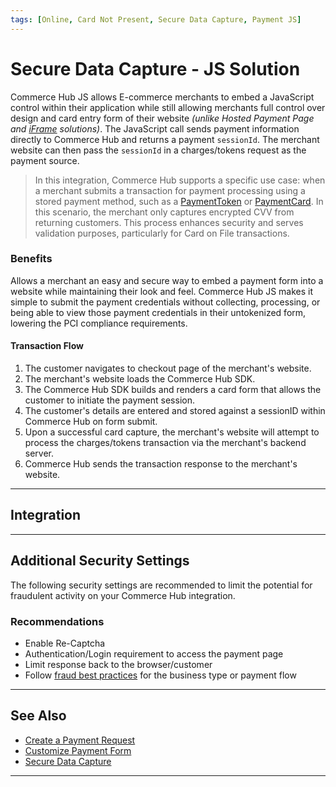 ```yaml
---
tags: [Online, Card Not Present, Secure Data Capture, Payment JS]
---
```



# Secure Data Capture - JS Solution

Commerce Hub JS allows E-commerce merchants to embed a JavaScript control within their application while still allowing merchants full control over design and card entry form of their website _(unlike Hosted Payment Page and [iFrame](docs/Online-Mobile-Digital/Secure-Data-Capture/iFrame-JS/iFrame-JS.md) solutions)_. The JavaScript call sends payment information directly to Commerce Hub and returns a payment `sessionId`. The merchant website can then pass the `sessionId` in a charges/tokens request as the payment source.

<!-- theme: warning -->
> In this integration, Commerce Hub supports a specific use case: when a merchant submits a transaction for payment processing using a stored payment method, such as a [PaymentToken](?path=docs/Resources/API-Documents/Payments_VAS/Payment-Token.md) or [PaymentCard](?path=docs/Resources/Guides/Payment-Sources/Payment-Card.md). In this scenario, the merchant only captures encrypted CVV from returning customers. This process enhances security and serves validation purposes, particularly for Card on File transactions.

### Benefits

Allows a merchant an easy and secure way to embed a payment form into a website while maintaining their look and feel. Commerce Hub JS makes it simple to submit the payment credentials without collecting, processing, or being able to view those payment credentials in their untokenized form, lowering the PCI compliance requirements.

#### Transaction Flow

1. The customer navigates to checkout page of the merchant's website.
2. The merchant's website loads the Commerce Hub SDK.
3. The Commerce Hub SDK builds and renders a card form that allows the customer to initiate the payment session.
4. The customer's details are entered and stored against a sessionID within Commerce Hub on form submit.
5. Upon a successful card capture, the merchant's website will attempt to process the charges/tokens transaction via the merchant's backend server.
6. Commerce Hub sends the transaction response to the merchant's website.

---

## Integration

<!-- type: row -->

<!-- type: card
title: JS Integration Guide
description: Begin integration with Commerce Hub's JavaScript SDK solution.
link: ?path=docs/Online-Mobile-Digital/Secure-Data-Capture/Payment-JS/JS-Request.md
-->

<!-- type: card
title: JS Customization
description: Customize the language, theme, and font for Commerce Hub's JavaScript SDK solution.
link: ?path=docs/Online-Mobile-Digital/Secure-Data-Capture/Payment-JS/JS-Customization.md
-->

<!-- type: row-end -->

---

## Additional Security Settings

The following security settings are recommended to limit the potential for fraudulent activity on your Commerce Hub integration.

### Recommendations

- Enable Re-Captcha
- Authentication/Login requirement to access the payment page
- Limit response back to the browser/customer
- Follow [fraud best practices](?path=docs/Resources/Guides/Fraud/Fraud-Settings.md) for the business type or payment flow

---

## See Also

- [Create a Payment Request](?path=docs/Online-Mobile-Digital/Secure-Data-Capture/Payment-JS/JS-Request.md)
- [Customize Payment Form](?path=docs/Online-Mobile-Digital/Secure-Data-Capture/Payment-JS/JS-Customization.md)
- [Secure Data Capture](?path=docs/Online-Mobile-Digital/Secure-Data-Capture/Secure-Data-Capture.md)

---

